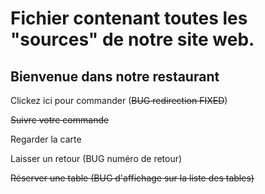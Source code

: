 # Fichier contenant toutes les "sources" de notre site web.

## Bienvenue dans notre restaurant 

Clickez ici pour commander (~~BUG redirection FIXED~~) 

~~Suivre votre commande~~

Regarder la carte

Laisser un retour (BUG numéro de retour)

~~Réserver une table (BUG d'affichage sur la liste des tables)~~


